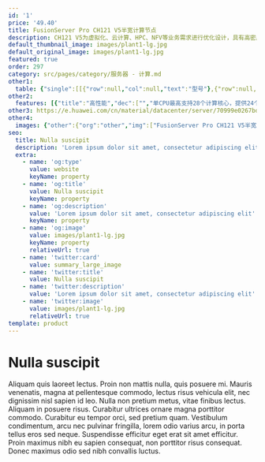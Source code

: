 ```yaml
---
id: '1'
price: '49.40'
title: FusionServer Pro CH121 V5半宽计算节点
description: CH121 V5为虚拟化、云计算、HPC、NFV等业务需求进行优化设计，具有高密度计算能力和超大内存容量，可支持全系列CPU(最高功耗达205W)，提供24个DDR4 DIMM插槽，并支持4个M.2 SSD存储。
default_thumbnail_image: images/plant1-lg.jpg
default_original_image: images/plant1-lg.jpg
featured: true
order: 297
category: src/pages/category/服务器 - 计算.md
other1: 
  table: {"single":[[{"row":null,"col":null,"text":"型号"},{"row":null,"col":null,"text":"CH121 V5"}],[{"row":null,"col":null,"text":"形态"},{"row":null,"col":null,"text":"半宽单槽2路刀片服务器"}],[{"row":null,"col":null,"text":"处理器"},{"row":null,"col":null,"text":"1/2个处理器，最高支持205W"}],[{"row":null,"col":null,"text":"内存"},{"row":null,"col":null,"text":"24个DDR4 DIMM插槽，最高2666MT/s，最大支持3TB"}],[{"row":null,"col":null,"text":"本地存储"},{"row":null,"col":null,"text":"2个2.5英寸SSD、SAS或SATA硬盘，支持NVMe SSD盘\n或最多支持4个M.2 SSD（SATA接口），支持单个热插拔"}],[{"row":null,"col":null,"text":"RAID支持"},{"row":null,"col":null,"text":"2个2.5英寸SSD、SAS或SATA硬盘支持RAID 0、1，\n4个M.2 SSD支持Raid0、1、10、5、6"}],[{"row":null,"col":null,"text":"PCIe扩展"},{"row":null,"col":null,"text":"支持扩展2个MEZZ扣卡 (x16)\n支持扩展1个PCIe x16半高半长的标准卡（可前出接口）"}],[{"row":null,"col":null,"text":"操作系统支持"},{"row":null,"col":null,"text":"Microsoft Windows Server 2008/2012\nRed Hat Enterprise Linux\nSUSE Linux Enterprise Server\nOracle Linux\nCentOS\nHuawei Fusionsphere\nCitrix XenServer\nVMware\n"}],[{"row":null,"col":null,"text":"工作温度"},{"row":null,"col":null,"text":"5ºC-40ºC（符合ASHRAE CLASS A3标准）"}],[{"row":null,"col":null,"text":"尺寸(宽x深x高)"},{"row":null,"col":null,"text":"210mm×537.2mm×60.46mm"}]]}
other2:
  features: [{"title":"高性能","dec":["","单CPU最高支持28个计算核心，提供24个DIMM插槽，支持高达3TB DDR4内存，并支持4个M.2 SSD存储和标准PCIe扩展插槽，业务加速随心所需。",""]},{"title":"节能高效","dec":["","创新的DEMT智慧节能策略，部件休眠、供电关相、PID节能调速等多维度节能技术，能耗更省。",""]},{"title":"智能管理","dec":["","全生命周期智能运维，大幅提升部署及运维效率；标准化开放接口，支持Restful接口和IPMI V2.0规范，易于第三方管理软件无缝集成。",""]}]
other3: https://e.huawei.com/cn/material/datacenter/server/70999e0267bd4e46993e5f5a858fb6c5
other4:
  images: {"other":{"org":"other","img":["FusionServer Pro CH121 V5半宽计算节点.png"]}}
seo:
  title: Nulla suscipit
  description: 'Lorem ipsum dolor sit amet, consectetur adipiscing elit'
  extra:
    - name: 'og:type'
      value: website
      keyName: property
    - name: 'og:title'
      value: Nulla suscipit
      keyName: property
    - name: 'og:description'
      value: 'Lorem ipsum dolor sit amet, consectetur adipiscing elit'
      keyName: property
    - name: 'og:image'
      value: images/plant1-lg.jpg
      keyName: property
      relativeUrl: true
    - name: 'twitter:card'
      value: summary_large_image
    - name: 'twitter:title'
      value: Nulla suscipit
    - name: 'twitter:description'
      value: 'Lorem ipsum dolor sit amet, consectetur adipiscing elit'
    - name: 'twitter:image'
      value: images/plant1-lg.jpg
      relativeUrl: true
template: product
---
```


# Nulla suscipit

Aliquam quis laoreet lectus. Proin non mattis nulla, quis posuere mi. Mauris venenatis, magna at pellentesque commodo, lectus risus vehicula elit, nec dignissim nisl sapien id leo. Nulla non pretium metus, vitae finibus lectus. Aliquam in posuere risus. Curabitur ultrices ornare magna porttitor commodo. Curabitur eu tempor orci, sed pretium quam. Vestibulum condimentum, arcu nec pulvinar fringilla, lorem odio varius arcu, in porta tellus eros sed neque. Suspendisse efficitur eget erat sit amet efficitur. Proin maximus nibh eu sapien consequat, non porttitor risus consequat. Donec maximus odio sed nibh convallis luctus.
